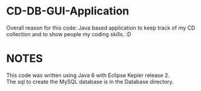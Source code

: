 CD-DB-GUI-Application
=====================
Overall reason for this code:
Java based application to keep track of my CD collection and to show people my coding skills. :D

NOTES
=====
This code was written using Java 6 with Eclipse Kepler release 2.  
The sql to create the MySQL database is in the Database directory.
